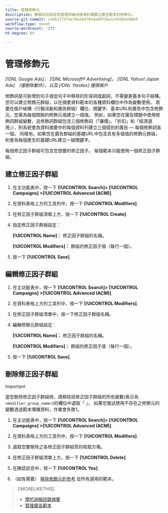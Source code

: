 ```yaml
---
title: 管理修飾元
description: 瞭解如何設定和管理詳細目錄資料摘要之廣告範本的修飾元。
source-git-commit: cd461f73f4a70a5647844a6075ba1c65d64a9b04
workflow-type: tm+mt
source-wordcount: '375'
ht-degree: 0%

---
```


# 管理修飾元

*[!DNL Google Ads]， [!DNL Microsoft® Advertising]， [!DNL Yahoo! Japan Ads] （僅刪除動作），以及 [!DNL Yandex] 僅限帳戶*

修飾詞是可新增到句子或從句子中移除的形容詞或副詞，不需變更基本句子結構。 您可以建立修飾元群組，以在摘要資料範本的各種資料欄位中作為變數使用。 若要在帳戶結構（行銷活動和廣告群組）欄位、關鍵字、基本URL和廣告中包含修飾元，您需為每個關聯的修飾元值建立一個值。 例如，如果您在廣告標題中使用修飾詞群組變數，且修飾詞群組包含三個修飾詞（「廉價」、「折扣」和「經濟適用」），則系統會為資料摘要中的每個資料列建立三個個別的廣告 — 每個修飾詞各一個。 同樣地，如果您在廣告群組的基礎URL中包含具有多個值的修飾元群組，則會為每個產生的基礎URL建立一組關鍵字。

每個修正因子群組可包含您想要的修正因子。 每個範本只能使用一個修正因子群組。

## 建立修正因子群組

1. 在主功能表中，按一下 **[!UICONTROL Search]> [!UICONTROL Campaigns] >[!UICONTROL Advanced (ACM)]**.

1. 在資料表格上方的工具列中，按一下 **[!UICONTROL Modifiers]**.

1. 在修正因子群組清單上方，按一下 **[!UICONTROL Create]**.

1. 指定修正因子群組設定：

   **[!UICONTROL Name]：** 修正因子群組的名稱。

   **[!UICONTROL Modifiers]：** 群組的修正因子值（每行一個）。

1. 按一下 **[!UICONTROL Save]**.

## 編輯修正因子群組

1. 在主功能表中，按一下 **[!UICONTROL Search]> [!UICONTROL Campaigns] >[!UICONTROL Advanced (ACM)]**.

1. 在資料表格上方的工具列中，按一下 **[!UICONTROL Modifiers]**.

1. 在修正因子群組清單中，按一下修正因子群組名稱。

1. 編輯修飾元群組設定：

   **[!UICONTROL Name]：** 修正因子群組的名稱。

   **[!UICONTROL Modifiers]：** 群組的修正因子值（每行一個）。

1. 按一下 **[!UICONTROL Save]**.

## 刪除修正因子群組

>[!IMPORTANT]
>
>當您刪除修正因子群組時，請移除該修正因子群組的所有變數(表示為 `<modifier_group_name>`)的欄位中選取「 」。 如果您嘗試使用不存在之修飾元的變數透過範本傳播資料，作業會失敗1。

1. 在主功能表中，按一下 **[!UICONTROL Search]> [!UICONTROL Campaigns] >[!UICONTROL Advanced (ACM)]**.

1. 在資料表格上方的工具列中，按一下 **[!UICONTROL Modifiers]**.

1. 選取您要刪除之各修正因子群組旁的核取方塊。

1. 在修正因子群組清單上方，按一下 **[!UICONTROL Delete]**.

1. 在確認訊息中，按一下 **[!UICONTROL Yes]**.

1. （如有需要） [移除修飾元的參考](/help/search-social-commerce/campaign-management/inventory-feeds/ad-templates/ad-template-manage.md) 從所有適用的範本。

>[!MORELIKETHIS]
>
>* [關於詳細目錄摘要](/help/search-social-commerce/campaign-management/inventory-feeds/inventory-feeds-about.md)
>* [管理廣告範本](/help/search-social-commerce/campaign-management/inventory-feeds/ad-templates/ad-template-manage.md)

